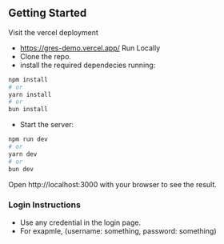 
## Getting Started
Visit the vercel deployment
- https://gres-demo.vercel.app/
Run Locally
- Clone the repo.
- install the required dependecies running:
```bash
npm install
# or
yarn install
# or
bun install
```
- Start the server:
```bash
npm run dev
# or
yarn dev
# or
bun dev
```
Open http://localhost:3000 with your browser to see the result.

### Login Instructions
- Use any credential in the login page.
- For exapmle, (username: something, password: something)
